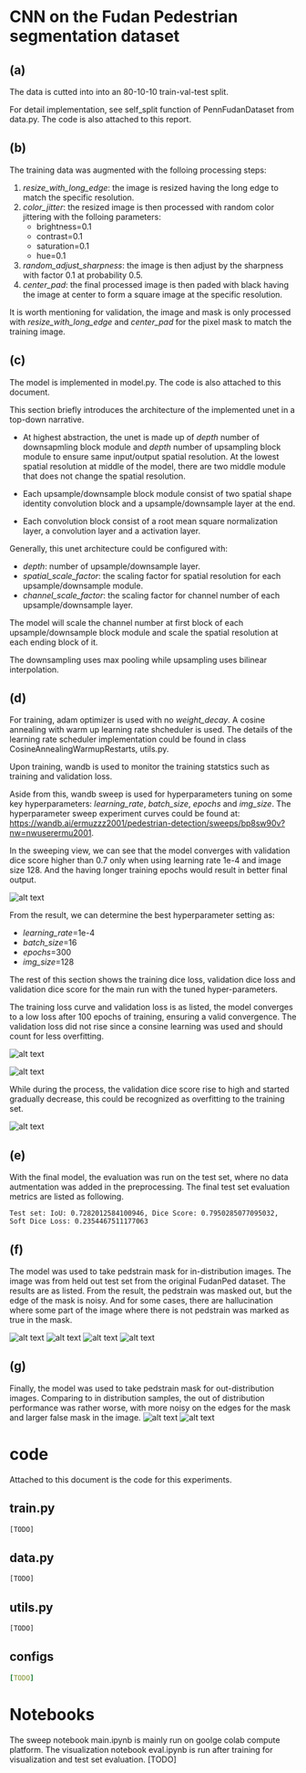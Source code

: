
#  CNN on the Fudan Pedestrian segmentation dataset 
## (a)
The data is cutted into  into an 80-10-10 train-val-test split.

For detail implementation, see self_split function of PennFudanDataset from data.py. The code is also attached to this report.

## (b)
The training data was augmented with the folloing processing steps:
1. *resize_with_long_edge*: the image is resized having the long edge to match the specific resolution.
2. *color_jitter*: the resized image is then processed with random color jittering with the folloing parameters:
   - brightness=0.1
   - contrast=0.1
   - saturation=0.1
   - hue=0.1
3. *random_adjust_sharpness*: the image is then adjust by the sharpness with factor 0.1 at probability 0.5.
4. *center_pad*: the final processed image is then paded with black having the image at center to form a square image at the specific resolution.

It is worth mentioning for validation, the image and mask is only processed with *resize_with_long_edge* and *center_pad* for the pixel mask to match the training image.

## (c)

The model is implemented in model.py. The code is also attached to this document.

This section briefly introduces the architecture of the implemented unet in a top-down narrative.

-  At highest abstraction, the unet is made up of *depth* number of downsapmling block module and *depth* number of upsampling  block module to ensure same input/output spatial resolution. At the lowest spatial resolution at middle of the model, there are two middle module that does not change the spatial resolution.

- Each upsample/downsample block module consist of two spatial shape identity convolution block and a upsample/downsample layer at the end.

- Each convolution block consist of a root mean square normalization layer, a convolution layer and a activation layer.

Generally, this unet architecture could be configured with:
- *depth*: number of upsample/downsample layer.
- *spatial_scale_factor*: the scaling factor for spatial resolution for each upsample/downsample module.
- *channel_scale_factor*: the scaling factor for channel number of each upsample/downsample layer.

The model will scale the channel number at first block of each upsample/downsample block module and scale the spatial resolution at each ending block of it.

The downsampling uses max pooling while upsampling uses bilinear interpolation.

## (d)
For training, adam optimizer is used with no *weight_decay*. A cosine annealing with warm up learning rate shcheduler is used. The details of the learning rate scheduler implementation could be found in class CosineAnnealingWarmupRestarts, utils.py.

Upon training, wandb is used to monitor the training statstics such as training and validation loss.

Aside from this, wandb sweep is used for hyperparameters tuning on some key hyperparameters: *learning_rate*, *batch_size*, *epochs* and *img_size*. The hyperparameter sweep experiment curves could be found at: https://wandb.ai/ermuzzz2001/pedestrian-detection/sweeps/bp8sw90v?nw=nwuserermu2001.

In the sweeping view, we can see that the model converges with validation dice score higher than 0.7 only when using learning rate 1e-4 and image size 128. And the having longer training epochs would result in better final output.

![alt text](./assets/sweep.png)

From the result, we can determine the best hyperparameter setting as:
- *learning_rate*=1e-4
- *batch_size*=16
- *epochs*=300
- *img_size*=128

The rest of this section shows the training dice loss, validation dice loss and validation dice score for the main run with the tuned hyper-parameters.

The training loss curve and validation loss is as listed, the model converges to a low loss after 100 epochs of training, ensuring a valid convergence. The validation loss did not rise since a consine learning was used and should count for less overfitting.

![alt text](./assets/train_loss.png)

![alt text](./assets/val_loss.png)


While during the process, the validation dice score rise to high and started gradually decrease, this could be recognized as overfitting to the training set.

![alt text](./assets/val_score.png)



## (e)
With the final model, the evaluation was run on the test set, where no data autmentation was added in the preprocessing. The final test set evaluation metrics are listed as following.
```
Test set: IoU: 0.7282012584100946, Dice Score: 0.7950285077095032, Soft Dice Loss: 0.2354467511177063
```

## (f)
The model was used to take pedstrain mask for in-distribution images. The image was from held out test set from the original FudanPed dataset. The results are as listed. From the result, the pedstrain was masked out, but the edge of the mask is noisy. And for some cases, there are hallucination where some part of the image where there is not pedstrain was marked as true in the mask.

![alt text](asset/image.png)
![alt text](asset/image-1.png)
![alt text](asset/image-2.png)
![alt text](asset/image-3.png)

## (g)

Finally, the model was used to take pedstrain mask for out-distribution images. Comparing to in distribution samples, the out of distribution performance was rather worse, with more noisy on the edges for the mask and larger false mask in the image.
![alt text](image-4.png)
![alt text](image-5.png)

# code
Attached to this document is the code for this experiments.
## train.py
```python
[TODO]
```

## data.py
```python
[TODO]
```

## utils.py
```python
[TODO]
```

## configs
```yaml
[TODO]
```

# Notebooks
The sweep notebook main.ipynb is mainly run on goolge colab compute platform. The visualization notebook eval.ipynb is run after training for visualization and test set evaluation.
[TODO]